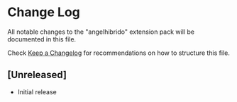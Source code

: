 # Change Log

All notable changes to the "angelhibrido" extension pack will be documented in this file.

Check [Keep a Changelog](http://keepachangelog.com/) for recommendations on how to structure this file.

## [Unreleased]

- Initial release

